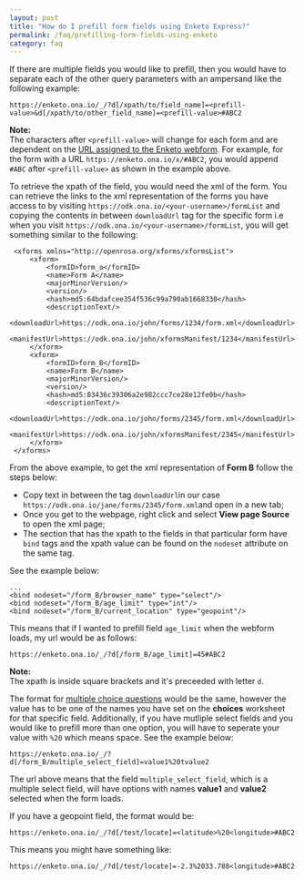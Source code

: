 ```yaml
---
layout: post
title: "How do I prefill form fields using Enketo Express?"
permalink: /faq/prefilling-form-fields-using-enketo
category: faq
---
```


If there are multiple fields you would like to prefill, then you would have to separate each of the other query parameters with an ampersand like the following example:
  
    https://enketo.ona.io/_/?d[/xpath/to/field_name]=<prefill-value>&d[/xpath/to/other_field_name]=<prefill-value>#ABC2

 > 
 **Note:**<br/> The characters after `<prefill-value>` will change for each form and are dependent on the [URL assigned to the Enketo webform](https://help.ona.io/guides/data-management/#overview-page). For example, for the form with a URL `https://enketo.ona.io/x/#ABC2`, you would append `#ABC` after `<prefill-value>` as shown in the example above.

To retrieve the xpath of the field, you would need the xml of the form. You can retrieve the links to the xml representation of the forms you have access to by visiting `https://odk.ona.io/<your-username>/formList` and copying the contents in between `downloadUrl` tag for the specific form i.e when you visit `https://odk.ona.io/<your-username>/formList`, you will get something similar to the following:

     <xforms xmlns="http://openrosa.org/xforms/xformsList">
         <xform>
             <formID>form_a</formID>
             <name>Form A</name>
             <majorMinorVersion/>
             <version/>
             <hash>md5:64bdafcee354f536c99a790ab1668330</hash>
             <descriptionText/>
             <downloadUrl>https://odk.ona.io/john/forms/1234/form.xml</downloadUrl>
             <manifestUrl>https://odk.ona.io/john/xformsManifest/1234</manifestUrl>
         </xform>
         <xform>
             <formID>form_B</formID>
             <name>Form B</name>
             <majorMinorVersion/>
             <version/>
             <hash>md5:83436c39306a2e982ccc7ce28e12fe0b</hash>
             <descriptionText/>
             <downloadUrl>https://odk.ona.io/john/forms/2345/form.xml</downloadUrl>
             <manifestUrl>https://odk.ona.io/john/xformsManifest/2345</manifestUrl>
         </xform>
     </xforms>
 
 From the above example, to get the xml representation of **Form B** follow the steps below:
  
   * Copy text in between the tag `downloadUrl`in our case `https://odk.ona.io/jane/forms/2345/form.xml`and open in a new tab;
   * Once you get to the webpage, right click and select **View page Source** to open the xml page;
   * The section that has the xpath to the fields in that particular form have `bind` tags and the xpath value can be found on the `nodeset` attribute on the same tag. 
   
See the example below:
    
    ...
    <bind nodeset="/form_B/browser_name" type="select"/>
    <bind nodeset="/form_B/age_limit" type="int"/>
    <bind nodeset="/form_B/current_location" type="geopoint"/>
 
 This means that if I wanted to prefill field `age_limit` when the webform loads, my url would be as follows:
 

    https://enketo.ona.io/_/?d[/form_B/age_limit]=45#ABC2
 
 > 
 **Note:**<br/> The xpath is inside square brackets and it's preceeded with letter `d`.
 
The format for [multiple choice questions](http://xlsform.org/#multiple-choice) would be the same,  however the value has to be one of the names you have set on the **choices** worksheet for that specific field. Additionally, if you have mutliple select fields and you would like to prefill more than one option, you will have to seperate your value with `%20` which means space. See the example below:
 
    https://enketo.ona.io/_/?d[/form_B/multiple_select_field]=value1%20tvalue2
 
The url above means that the field `multiple_select_field`, which is a multiple select field, will have options with names **value1** and **value2** selected when the form loads.
 
If you have a geopoint field, the format would be:

    https://enketo.ona.io/_/?d[/test/locate]=<latitude>%20<longitude>#ABC2

  
This means you might have something like:
  
    https://enketo.ona.io/_/?d[/test/locate]=-2.3%2033.788<longitude>#ABC2
  
